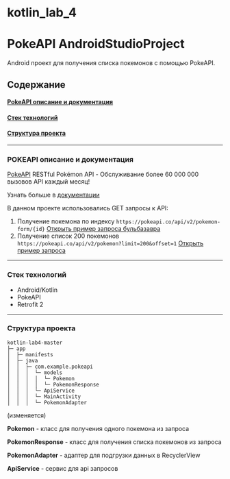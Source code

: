 # kotlin_lab_4
# PokeAPI AndroidStudioProject

Android проект для получения списка покемонов с помощью PokeAPI.


## Содержание

#### [PokeAPI описание и документация](#pokeapi)
#### [Стек технологий](#ts-desc)
#### [Структура проекта](#structure)


----------

### POKEAPI описание и документация
<a name="pokeapi"></a>
[PokeAPI](https://pokeapi.co/)
RESTful Pokémon API - 
Обслуживание более 60 000 000 вызовов API каждый месяц!

Узнать больше в [документации](https://pokeapi.co/docs/v2)

В данном проекте использовались GET запросы к API:
1) Получение покемона по индексу ```https://pokeapi.co/api/v2/pokemon-form/{id}``` [Открыть пример запроса бульбазавра](https://pokeapi.co/api/v2/pokemon-form/1)
2) Получение список 200 покемонов ```https://pokeapi.co/api/v2/pokemon?limit=200&offset=1``` [Открыть пример запроса](https://pokeapi.co/api/v2/pokemon?limit=200&offset=1)

----------

### Стек технологий
<a name="ts-desc"></a>

 * Android/Kotlin
 * PokeAPI
 * Retrofit 2

----------

### Структура проекта
<a name="structure"></a>
```
kotlin-lab4-master
├─ app
│  ├─ manifests
│  ├─ java
│  │  ├─ com.example.pokeapi
│  │  │  └─ models
│  │  │  │  └─ Pokemon
│  │  │  │  └─ PokemonResponse
│  │  │  └─ ApiService
│  │  │  └─ MainActivity
│  │  │  └─ PokemonAdapter
```
(изменяется)

**Pokemon** - класс для получения одного покемона из запроса

**PokemonResponse** - класс для получения списка покемонов из запроса

**PokemonAdapter** - адаптер для подгрузки данных в RecyclerView

**ApiService** - сервис для api запросов


